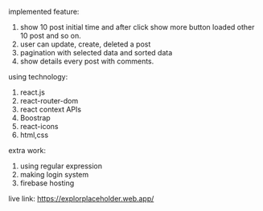 implemented feature:
1. show 10 post initial time and after click show more button loaded other 10 post and so on.
2. user can update, create, deleted a post
3. pagination with selected data and sorted data
5. show details every post with comments.

using technology:
1. react.js
2. react-router-dom
3. react context APIs
4. Boostrap
5. react-icons
6. html,css

extra work:
1. using regular expression
2. making login system
3. firebase hosting

live link: https://explorplaceholder.web.app/